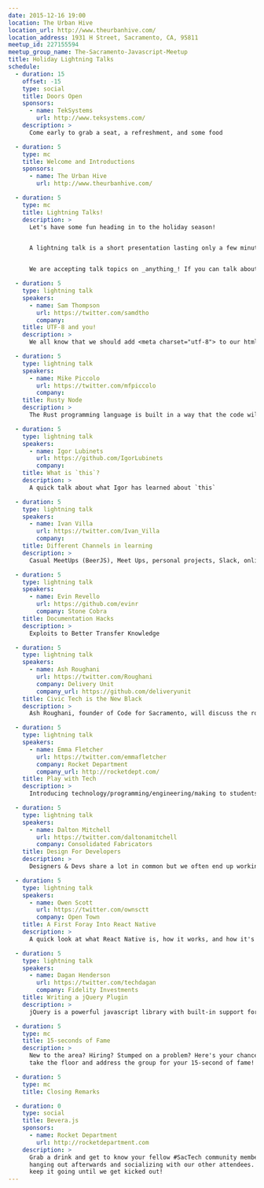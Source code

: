 ```yaml
---
date: 2015-12-16 19:00
location: The Urban Hive
location_url: http://www.theurbanhive.com/
location_address: 1931 H Street, Sacramento, CA, 95811
meetup_id: 227155594
meetup_group_name: The-Sacramento-Javascript-Meetup
title: Holiday Lightning Talks
schedule:
  - duration: 15
    offset: -15
    type: social
    title: Doors Open
    sponsors:
      - name: TekSystems
        url: http://www.teksystems.com/
    description: >
      Come early to grab a seat, a refreshment, and some food

  - duration: 5
    type: mc
    title: Welcome and Introductions
    sponsors:
      - name: The Urban Hive
        url: http://www.theurbanhive.com/

  - duration: 5
    type: mc
    title: Lightning Talks!
    description: >
      Let's have some fun heading in to the holiday season!


      A lightning talk is a short presentation lasting only a few minutes. Being of such short length, it is a great way for new speakers to try their hand at presenting to our group. For more experienced speakers, it is a way to work on making a more concise presentation.


      We are accepting talk topics on _anything_! If you can talk about it for five minutes, that likely means that you are passionate about it. We want to hear about your passions! You can talk about Javascript, web technology, Java 6, bicycle repair, or flower arranging!

  - duration: 5
    type: lightning talk
    speakers:
      - name: Sam Thompson
        url: https://twitter.com/samdtho
        company:
    title: UTF-8 and you!
    description: >
      We all know that we should add <meta charset="utf-8"> to our html documents and always specify utf-8 as the encoding scheme, but why? What is this mystical UTF-8? Find out more than you've ever wanted to know about the most brilliant hack in text encoding history.

  - duration: 5
    type: lightning talk
    speakers:
      - name: Mike Piccolo
        url: https://twitter.com/mfpiccolo
        company:
    title: Rusty Node
    description: >
      The Rust programming language is built in a way that the code will not compile unless it safe. So with that worry out of the way now high level programmers, like javascript developers, can dip their feet into the systems programming world and see how the water feels.

  - duration: 5
    type: lightning talk
    speakers:
      - name: Igor Lubinets
        url: https://github.com/IgorLubinets
        company:
    title: What is `this`?
    description: >
      A quick talk about what Igor has learned about `this`

  - duration: 5
    type: lightning talk
    speakers:
      - name: Ivan Villa
        url: https://twitter.com/Ivan_Villa
        company:
    title: Different Channels in learning
    description: >
      Casual MeetUps (BeerJS), Meet Ups, personal projects, Slack, online schools, etc.

  - duration: 5
    type: lightning talk
    speakers:
      - name: Evin Revello
        url: https://github.com/evinr
        company: Stone Cobra
    title: Documentation Hacks
    description: >
      Exploits to Better Transfer Knowledge

  - duration: 5
    type: lightning talk
    speakers:
      - name: Ash Roughani
        url: https://twitter.com/Roughani
        company: Delivery Unit
        company_url: https://github.com/deliveryunit
    title: Civic Tech is the New Black
    description: >
      Ash Roughani, founder of Code for Sacramento, will discuss the role of civic tech in shaping Sacramento's future and why we should all take some time to do stuff that matters.

  - duration: 5
    type: lightning talk
    speakers:
      - name: Emma Fletcher
        url: https://twitter.com/emmafletcher
        company: Rocket Department
        company_url: http://rocketdept.com/
    title: Play with Tech
    description: >
      Introducing technology/programming/engineering/making to students. Why does it matter? What resources already exist? How do I get started?

  - duration: 5
    type: lightning talk
    speakers:
      - name: Dalton Mitchell
        url: https://twitter.com/daltonamitchell
        company: Consolidated Fabricators
    title: Design For Developers
    description: >
      Designers & Devs share a lot in common but we often end up working on separate teams and tossing work over the fence. If designers can learn to code, can developers learn design? Why would we want to? Where do we start? Learn some simple design & UX techniques to build cool things!

  - duration: 5
    type: lightning talk
    speakers:
      - name: Owen Scott
        url: https://twitter.com/ownsctt
        company: Open Town
    title: A First Foray Into React Native
    description: >
      A quick look at what React Native is, how it works, and how it's different from other javascript-to-native frameworks (e.g. Phonegap), told through the lens of someone stumbling through it for the first time :)

  - duration: 5
    type: lightning talk
    speakers:
      - name: Dagan Henderson
        url: https://twitter.com/techdagan
        company: Fidelity Investments
    title: Writing a jQuery Plugin
    description: >
      jQuery is a powerful javascript library with built-in support for DOM traversal, AJAX, animations, event handling, and DOM manipulation. It also has a very simple plugin API that makes it highly extensible. It's so simple, you can learn how to write a jQuery plugin in less than five minutes!

  - duration: 5
    type: mc
    title: 15-seconds of Fame
    description: >
      New to the area? Hiring? Stumped on a problem? Here's your chance to
      take the floor and address the group for your 15-second of fame!

  - duration: 5
    type: mc
    title: Closing Remarks

  - duration: 0
    type: social
    title: Bevera.js
    sponsors:
      - name: Rocket Department
        url: http://rocketdepartment.com
    description: >
      Grab a drink and get to know your fellow #SacTech community members by
      hanging out afterwards and socializing with our other attendees. We'll
      keep it going until we get kicked out!
---
```

